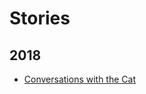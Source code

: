 # Stories

## 2018

- [Conversations with the Cat](https://textventure.github.io/play/?url=https://textventure.github.io/stories/2018-12-11-conversations-with-the-cat.yaml)
